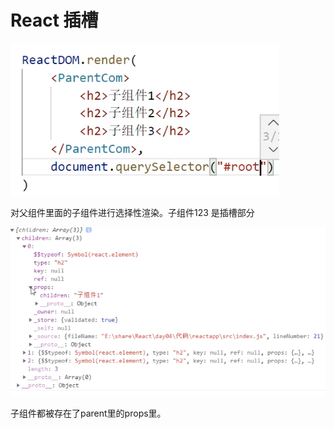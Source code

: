 # React 插槽

![](../.gitbook/assets/image%20%2849%29.png)

对父组件里面的子组件进行选择性渲染。子组件123 是插槽部分

![](../.gitbook/assets/image%20%2853%29.png)

子组件都被存在了parent里的props里。

